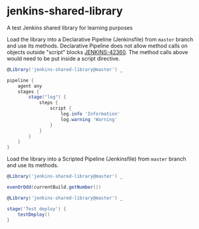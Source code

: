 # jenkins-shared-library

A test Jenkins shared library for learning purposes

Load the library into a Declarative Pipeline (Jenkinsfile) from `master` branch and use its methods.
Declarative Pipeline does not allow method calls on objects outside "script" blocks [JENKINS-42360](https://issues.jenkins-ci.org/browse/JENKINS-42360). The method calls above would need to be put inside a script directive.

```groovy
@Library('jenkins-shared-library@master') _

pipeline {
    agent any
    stages {
        stage("log") {
            steps {
                script {
                    log.info 'Information'
                    log.warning 'Warning'
                }
            }
        }
    }
}
```

Load the library into a Scripted Pipeline (Jenkinsfile) from `master` branch and use its methods.

```groovy
@Library('jenkins-shared-library@master') _

evenOrOdd(currentBuild.getNumber())
```

```groovy
@Library('jenkins-shared-library@master') _

stage('Test deploy') {
    testDeploy()
}
```

